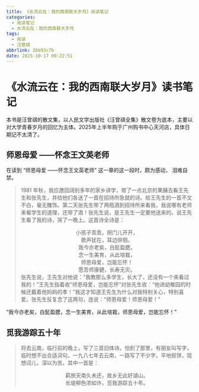 ```yaml
---
title: 《水流云在：我的西南联大岁月》阅读笔记
categories:
  - 阅读笔记
  - 水流云在：我的西南联大岁月
tags:
  - 阅读
  - 汪曾祺
abbrlink: 2bb93c7b
date: 2025-10-17 00:22:51
---
```


# 《水流云在：我的西南联大岁月》读书笔记

本书是汪曾祺的散文集，以人民文学出版社《汪曾祺全集》散文卷为底本，主要以对大学青春岁月的回忆为主体。2025年上半年购于广州购书中心天河店，具体日期记不太清了。



##  师恩母爱 ——怀念王文英老师

在读到 “师恩母爱 ——怀念王文英老师” 这一章的这一段时，颇为感动， 泪难自禁。

> 1981 年秋，我应邀回阔别多年的家乡讲学，带了一点北京的果脯去看王先生和张先生，并给他们各送了一首在招待所急就的诗。给王先生的一首不文不白，毫无雕饰。第二天张先生带了两瓶酒到招待所来看我，我说哪有老师来看学生的道理，还带了酒！张先生说，是王先生一定要他送来的。说王先生看了我的诗，哭了一晚上。这首诗全诗是：
>
> <center>小孩子乖乖，把门儿开开，<br>歌声犹在，耳边徘徊。<br>我今亦老矣，白髭盈腮，<br>念一生美育，从此培栽，<br>师恩母爱，岂能忘怀！<br>愿吾师康健，长寿无灾。</center>
> 张先生说，王先生对他说：“我教那么多学生，长大了，还没有一个来看过我的！”王先生指着收“师恩母爱，岂能忘怀”对张先生收：“他进幼稚园的时候还戴着他妈妈的孝！”我这才知道王先生为什么对我特别关心，特别喜爱。张先生反复念了这两句，连说：“师恩母爱！师恩母爱！”

“我今亦老矣，白髭盈腮，念一生美育，从此培栽，师恩母爱，岂能忘怀！”

## 觅我游踪五十年

> 将去云南，临行前的晚上，写了三首旧体诗。怕到了那里，有朋友叫写字，临时想不出合适词句。一九八七年去云南，一路写了不少字，平地抠饼，现想词儿，深以为苦。其中一首是：
>
> <center>羁旅天南久未还，故乡无此好湖山。<br>长堤柳色浓如许，觅我游踪五十年。</center>

